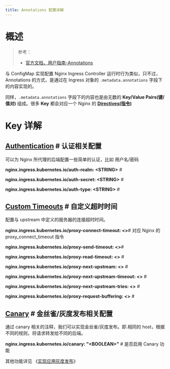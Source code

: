 ```yaml
---
title: Annotations 配置详解
---
```


# 概述

> 参考：
>
> - [官方文档，用户指南-Annotations](https://kubernetes.github.io/ingress-nginx/user-guide/nginx-configuration/annotations/)

与 ConfigMap 实现配置 Nginx Ingress Controller 运行时行为类似，只不过，Annotations 的方式，是通过在 Ingress 对象的 `.metadata.annotations` 字段下的内容实现的。

同样，`.metadata.annotations` 字段下的内容也是由无数的 **Key/Value Pairs(键/值对)** 组成。很多 **Key** 都会对应一个 Nginx 的 [**Directives(指令)**](docs/Web/Nginx/Nginx%20配置详解/Nginx%20配置详解.md#Directives(指令))

# Key 详解

## [Authentication](https://kubernetes.github.io/ingress-nginx/user-guide/nginx-configuration/annotations/#authentication) # 认证相关配置

可以为 Nginx 所代理的后端配置一些简单的认证，比如 用户名/密码

**nginx.ingress.kubernetes.io/auth-realm: \<STRING>** #

**nginx.ingress.kubernetes.io/auth-secret: \<STRING>** #

**nginx.ingress.kubernetes.io/auth-type: \<STRING>** #

## [Custom Timeouts](https://kubernetes.github.io/ingress-nginx/user-guide/nginx-configuration/annotations/#custom-timeouts) # 自定义超时时间

配置与 upstream 中定义的服务器的连接超时时间。

**nginx.ingress.kubernetes.io/proxy-connect-timeout: <>**# 对应 Nginx 的 proxy_connect_timeout 指令

**nginx.ingress.kubernetes.io/proxy-send-timeout: <>**#

**nginx.ingress.kubernetes.io/proxy-read-timeout: <>** #

**nginx.ingress.kubernetes.io/proxy-next-upstream: <>** #

**nginx.ingress.kubernetes.io/proxy-next-upstream-timeout: <>** #

**nginx.ingress.kubernetes.io/proxy-next-upstream-tries: <>** #

**nginx.ingress.kubernetes.io/proxy-request-buffering: <>** #

## [Canary](https://kubernetes.github.io/ingress-nginx/user-guide/nginx-configuration/annotations/#canary) # 金丝雀/灰度发布相关配置

通过 canary 相关的注释，我们可以实现金丝雀/灰度发布。即.相同的 host，根据不同的规则，将请求转发给不同的后端。

**nginx.ingress.kubernetes.io/canary: "\<BOOLEAN>"** # 是否启用 Canary 功能

其他功能详见 《[实现应用灰度发布](/docs/10.云原生/2.3.Kubernetes%20容器编排系统/8.Kubernetes%20网络/Ingress/Ingress%20Controller/Nginx/实现应用灰度发布.md)》
